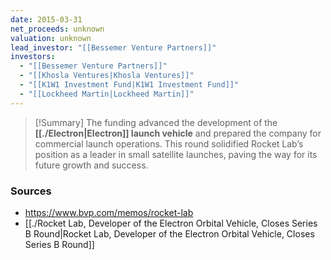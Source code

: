```yaml
---
date: 2015-03-31
net_proceeds: unknown
valuation: unknown
lead_investor: "[[Bessemer Venture Partners]]"
investors:
  - "[[Bessemer Venture Partners]]"
  - "[[Khosla Ventures|Khosla Ventures]]"
  - "[[K1W1 Investment Fund|K1W1 Investment Fund]]"
  - "[[Lockheed Martin|Lockheed Martin]]"
---
```


>[!Summary]
The funding advanced the development of the **[[./Electron|Electron]] launch vehicle** and prepared the company for commercial launch operations. This round solidified Rocket Lab’s position as a leader in small satellite launches, paving the way for its future growth and success.

### Sources
 - https://www.bvp.com/memos/rocket-lab
 - [[./Rocket Lab, Developer of the Electron Orbital Vehicle, Closes Series B Round|Rocket Lab, Developer of the Electron Orbital Vehicle, Closes Series B Round]]
